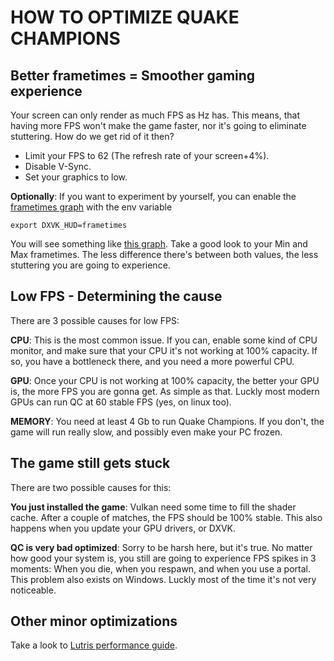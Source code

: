 HOW TO OPTIMIZE QUAKE CHAMPIONS 
================================================

Better frametimes = Smoother gaming experience
-----------------------------------------------
Your screen can only render as much FPS as Hz has. This means, that having more FPS won't make the game faster, nor it's going to eliminate stuttering. How do we get rid of it then?


* Limit your FPS to 62 (The refresh rate of your screen+4%).
* Disable V-Sync.
* Set your graphics to low.

**Optionally**: 
If you want to experiment by yourself, you can enable the [frametimes graph](https://i.imgur.com/5UkiBri.png) with the env variable

    export DXVK_HUD=frametimes

You will see something like [this graph](https://i.imgur.com/5UkiBri.png). Take a good look to your Min and Max frametimes. The less difference there's between both values, the less stuttering you are going to experience.


Low FPS - Determining the cause
-----------------------------------------------
There are 3 possible causes for low FPS:

**CPU**: 
This is the most common issue. If you can, enable some kind of CPU monitor, and make sure that your CPU it's not working at 100% capacity. If so, you have a bottleneck there, and you need a more powerful CPU. 

**GPU**: 
Once your CPU is not working at 100% capacity, the better your GPU is, the more FPS you are gonna get. As simple as that. Luckly most modern GPUs can run QC at 60 stable FPS (yes, on linux too).

**MEMORY**: 
You need at least 4 Gb to run Quake Champions. If you don't, the game will run really slow, and possibly even make your PC frozen.


The game still gets stuck
-----------------------------------------------
There are two possible causes for this:


**You just installed the game**: 
Vulkan need some time to fill the shader cache. After a couple of matches, the FPS should be 100% stable. This also happens when you update your GPU drivers, or DXVK.


**QC is very bad optimized**: 
Sorry to be harsh here, but it's true. No matter how good your system is, you still are going to experience FPS spikes in 3 moments: When you die, when you respawn, and when you use a portal. This problem also exists on Windows. Luckly most of the time it's not very noticeable.



Other minor optimizations
-----------------------------------------------
Take a look to [Lutris performance guide](https://github.com/lutris/lutris/wiki/Performance-Tweaks).